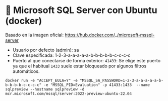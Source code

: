 # 🧾 Microsoft SQL Server con Ubuntu (docker)

Basado en la imagen oficial: <https://hub.docker.com/_/microsoft-mssql-server>

- Usuario por defecto (admin): sa
- Clave especificada: 1-2-3-a-a-a-a-a-b-b-b-b-b-c-c-c-c
- Puerto al que conectarse de forma exterior: `41433`: Se elige este puerto ya que el habitual `1433` suele estar bloqueado por algunos filtros automáticos.

~~~~
docker run -e "ACCEPT_EULA=Y" -e "MSSQL_SA_PASSWORD=1-2-3-a-a-a-a-a-b-b-b-b-b-c-c-c-c" -e "MSSQL_PID=Evaluation" -p 41433:1433  --name sqlpreview --hostname sqlpreview -d mcr.microsoft.com/mssql/server:2022-preview-ubuntu-22.04
~~~~
